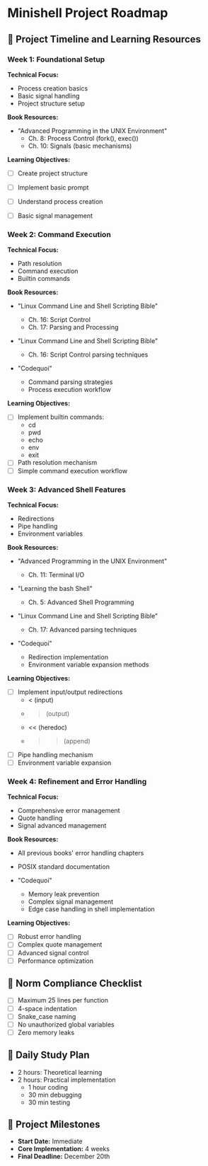 # Minishell Project Roadmap

## 📅 Project Timeline and Learning Resources

### Week 1: Foundational Setup
**Technical Focus:**
- Process creation basics
- Basic signal handling
- Project structure setup

**Book Resources:**
- "Advanced Programming in the UNIX Environment"
  - Ch. 8: Process Control (fork(), exec())
  - Ch. 10: Signals (basic mechanisms)

**Learning Objectives:**
- [ ] Create project structure
- [ ] Implement basic prompt
- [ ] Understand process creation
- [ ] Basic signal management



### Week 2: Command Execution
**Technical Focus:**
- Path resolution
- Command execution
- Builtin commands

**Book Resources:**
- "Linux Command Line and Shell Scripting Bible"
  - Ch. 16: Script Control
  - Ch. 17: Parsing and Processing

- "Linux Command Line and Shell Scripting Bible"
  - Ch. 16: Script Control parsing techniques

- "Codequoi"
  - Command parsing strategies
  - Process execution workflow

**Learning Objectives:**
- [ ] Implement builtin commands:
  - cd
  - pwd
  - echo
  - env
  - exit
- [ ] Path resolution mechanism
- [ ] Simple command execution workflow

### Week 3: Advanced Shell Features
**Technical Focus:**
- Redirections
- Pipe handling
- Environment variables

**Book Resources:**
- "Advanced Programming in the UNIX Environment"
  - Ch. 11: Terminal I/O
- "Learning the bash Shell"
  - Ch. 5: Advanced Shell Programming

- "Linux Command Line and Shell Scripting Bible"
  - Ch. 17: Advanced parsing techniques

- "Codequoi"
  - Redirection implementation
  - Environment variable expansion methods

**Learning Objectives:**
- [ ] Implement input/output redirections
  - < (input)
  - > (output)
  - << (heredoc)
  - >> (append)
- [ ] Pipe handling mechanism
- [ ] Environment variable expansion

### Week 4: Refinement and Error Handling
**Technical Focus:**
- Comprehensive error management
- Quote handling
- Signal advanced management

**Book Resources:**
- All previous books' error handling chapters
- POSIX standard documentation

- "Codequoi"
  - Memory leak prevention
  - Complex signal management
  - Edge case handling in shell implementation

**Learning Objectives:**
- [ ] Robust error handling
- [ ] Complex quote management
- [ ] Advanced signal control
- [ ] Performance optimization

## 🎯 Norm Compliance Checklist
- [ ] Maximum 25 lines per function
- [ ] 4-space indentation
- [ ] Snake_case naming
- [ ] No unauthorized global variables
- [ ] Zero memory leaks

## 📝 Daily Study Plan
- 2 hours: Theoretical learning
- 2 hours: Practical implementation
  - 1 hour coding
  - 30 min debugging
  - 30 min testing

## 🏁 Project Milestones
- **Start Date:** Immediate
- **Core Implementation:** 4 weeks
- **Final Deadline:** December 20th
